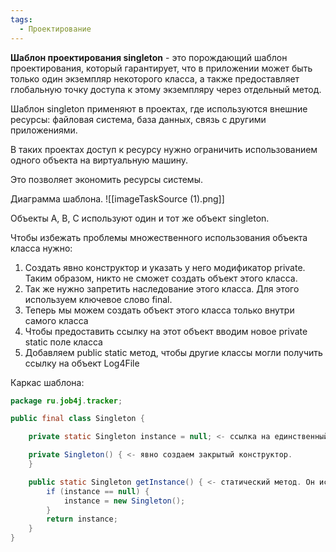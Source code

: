 ```yaml
---
tags:
  - Проектирование
---
```

**Шаблон проектирования singleton** - это порождающий шаблон проектирования, который гарантирует, что в приложении может быть только один экземпляр некоторого класса, а также предоставляет глобальную точку доступа к этому экземпляру через отдельный метод.

Шаблон singleton применяют в проектах, где используются внешние ресурсы: файловая система, база данных, связь с другими приложениями.

В таких проектах доступ к ресурсу нужно ограничить использованием одного объекта на виртуальную машину.

Это позволяет экономить ресурсы системы.

Диаграмма шаблона.
![[imageTaskSource (1).png]]

Объекты А, В, С используют один и тот же объект singleton.

Чтобы избежать проблемы множественного использования объекта класса нужно:
1. Создать явно конструктор и указать у него модификатор private. Таким образом, никто не сможет создать объект этого класса.
2. Так же нужно запретить наследование этого класса. Для этого используем ключевое слово final.
3. Теперь мы можем создать объект этого класса только внутри самого класса
4. Чтобы предоставить ссылку на этот объект вводим новое private static поле класса
5. Добавляем public static метод, чтобы другие классы могли получить ссылку на объект Log4File

Каркас шаблона:
```java
package ru.job4j.tracker;

public final class Singleton {

    private static Singleton instance = null; <- ссылка на единственный объект класса Singleton

    private Singleton() { <- явно создаем закрытый конструктор.
    }

    public static Singleton getInstance() { <- статический метод. Он используется для публикации ссылки. 
        if (instance == null) {
            instance = new Singleton();
        }
        return instance;
    }
}
```